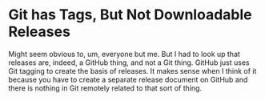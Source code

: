 # Git has Tags, But Not Downloadable Releases

Might seem obvious to, um, everyone but me. But I had to look up that
releases are, indeed, a GitHub thing, and not a Git thing. GitHub just
uses Git tagging to create the basis of releases. It makes sense when I
think of it because you have to create a separate release document on
GitHub and there is nothing in Git remotely related to that sort of
thing.
